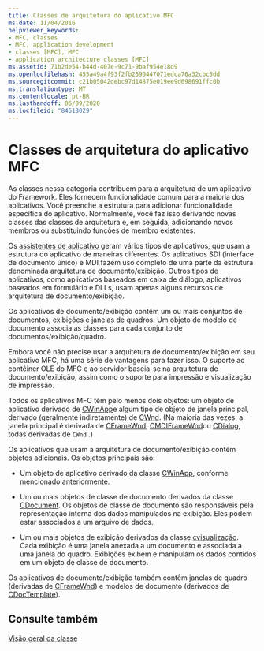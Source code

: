 ```yaml
---
title: Classes de arquitetura do aplicativo MFC
ms.date: 11/04/2016
helpviewer_keywords:
- MFC, classes
- MFC, application development
- classes [MFC], MFC
- application architecture classes [MFC]
ms.assetid: 71b2de54-b44d-407e-9c71-9baf954e18d9
ms.openlocfilehash: 455a49a4f93f2fb2590447071edca76a32cbc5dd
ms.sourcegitcommit: c21b05042debc97d14875e019ee9d698691ffc0b
ms.translationtype: MT
ms.contentlocale: pt-BR
ms.lasthandoff: 06/09/2020
ms.locfileid: "84618029"
---
```

# <a name="mfc-application-architecture-classes"></a>Classes de arquitetura do aplicativo MFC

As classes nessa categoria contribuem para a arquitetura de um aplicativo do Framework. Eles fornecem funcionalidade comum para a maioria dos aplicativos. Você preenche a estrutura para adicionar funcionalidade específica do aplicativo. Normalmente, você faz isso derivando novas classes das classes de arquitetura e, em seguida, adicionando novos membros ou substituindo funções de membro existentes.

Os [assistentes de aplicativo](reference/mfc-application-wizard.md) geram vários tipos de aplicativos, que usam a estrutura do aplicativo de maneiras diferentes. Os aplicativos SDI (interface de documento único) e MDI fazem uso completo de uma parte da estrutura denominada arquitetura de documento/exibição. Outros tipos de aplicativos, como aplicativos baseados em caixa de diálogo, aplicativos baseados em formulário e DLLs, usam apenas alguns recursos de arquitetura de documento/exibição.

Os aplicativos de documento/exibição contêm um ou mais conjuntos de documentos, exibições e janelas de quadros. Um objeto de modelo de documento associa as classes para cada conjunto de documentos/exibição/quadro.

Embora você não precise usar a arquitetura de documento/exibição em seu aplicativo MFC, há uma série de vantagens para fazer isso. O suporte ao contêiner OLE do MFC e ao servidor baseia-se na arquitetura de documento/exibição, assim como o suporte para impressão e visualização de impressão.

Todos os aplicativos MFC têm pelo menos dois objetos: um objeto de aplicativo derivado de [CWinApp](reference/cwinapp-class.md)e algum tipo de objeto de janela principal, derivado (geralmente indiretamente) de [CWnd](reference/cwnd-class.md). (Na maioria das vezes, a janela principal é derivada de [CFrameWnd](reference/cframewnd-class.md), [CMDIFrameWnd](reference/cmdiframewnd-class.md)ou [CDialog](reference/cdialog-class.md), todas derivadas de `CWnd` .)

Os aplicativos que usam a arquitetura de documento/exibição contêm objetos adicionais. Os objetos principais são:

- Um objeto de aplicativo derivado da classe [CWinApp](reference/cwinapp-class.md), conforme mencionado anteriormente.

- Um ou mais objetos de classe de documento derivados da classe [CDocument](reference/cdocument-class.md). Os objetos de classe de documento são responsáveis pela representação interna dos dados manipulados na exibição. Eles podem estar associados a um arquivo de dados.

- Um ou mais objetos de exibição derivados da classe [cvisualização](reference/cview-class.md). Cada exibição é uma janela anexada a um documento e associada a uma janela do quadro. Exibições exibem e manipulam os dados contidos em um objeto de classe de documento.

Os aplicativos de documento/exibição também contêm janelas de quadro (derivadas de [CFrameWnd](reference/cframewnd-class.md)) e modelos de documento (derivados de [CDocTemplate](reference/cdoctemplate-class.md)).

## <a name="see-also"></a>Consulte também

[Visão geral da classe](class-library-overview.md)
